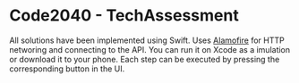 # Code2040 - TechAssessment

All solutions have been implemented using Swift. Uses [Alamofire](https://github.com/Alamofire/Alamofire) for HTTP networing and connecting to the API. You can run it on Xcode as a imulation or download it to your phone. Each step can be executed by pressing the corresponding button in the UI.
